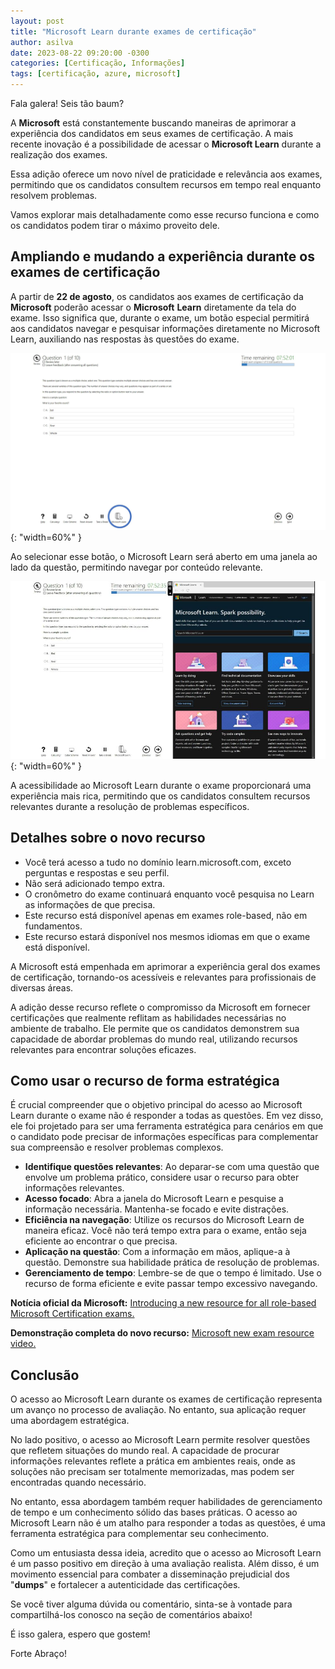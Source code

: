 ```yaml
---
layout: post
title: "Microsoft Learn durante exames de certificação"
author: asilva
date: 2023-08-22 09:20:00 -0300
categories: [Certificação, Informações]
tags: [certificação, azure, microsoft]
---
```


Fala galera! Seis tão baum?

A **Microsoft** está constantemente buscando maneiras de aprimorar a experiência dos candidatos em seus exames de certificação. A mais recente inovação é a possibilidade de acessar o **Microsoft Learn** durante a realização dos exames. 

Essa adição oferece um novo nível de praticidade e relevância aos exames, permitindo que os candidatos consultem recursos em tempo real enquanto resolvem problemas.

 Vamos explorar mais detalhadamente como esse recurso funciona e como os candidatos podem tirar o máximo proveito dele.

## **Ampliando e mudando a experiência durante os exames de certificação**

A partir de **22 de agosto**, os candidatos aos exames de certificação da **Microsoft** poderão acessar o **Microsoft** **Learn** diretamente da tela do exame. Isso significa que, durante o exame, um botão especial permitirá aos candidatos navegar e pesquisar informações diretamente no Microsoft Learn, auxiliando nas respostas às questões do exame.

![](/assets/img/76/certlearn01.jpeg){: "width=60%" } 

Ao selecionar esse botão, o Microsoft Learn será aberto em uma janela ao lado da questão, permitindo navegar por conteúdo relevante.

![](/assets/img/76/certlearn02.jpg){: "width=60%" } 

A acessibilidade ao Microsoft Learn durante o exame proporcionará uma experiência mais rica, permitindo que os candidatos consultem recursos relevantes durante a resolução de problemas específicos.

## **Detalhes sobre o novo recurso**

- Você terá acesso a tudo no domínio learn.microsoft.com, exceto perguntas e respostas e seu perfil.
- Não será adicionado tempo extra.
- O cronômetro do exame continuará enquanto você pesquisa no Learn as informações de que precisa.
- Este recurso está disponível apenas em exames role-based, não em fundamentos.
- Este recurso estará disponível nos mesmos idiomas em que o exame está disponível.

A Microsoft está empenhada em aprimorar a experiência geral dos exames de certificação, tornando-os acessíveis e relevantes para profissionais de diversas áreas.

A adição desse recurso reflete o compromisso da Microsoft em fornecer certificações que realmente reflitam as habilidades necessárias no ambiente de trabalho. Ele permite que os candidatos demonstrem sua capacidade de abordar problemas do mundo real, utilizando recursos relevantes para encontrar soluções eficazes.

## **Como usar o recurso de forma estratégica**

É crucial compreender que o objetivo principal do acesso ao Microsoft Learn durante o exame não é responder a todas as questões. Em vez disso, ele foi projetado para ser uma ferramenta estratégica para cenários em que o candidato pode precisar de informações específicas para complementar sua compreensão e resolver problemas complexos.

- **Identifique questões relevantes**: Ao deparar-se com uma questão que envolve um problema prático, considere usar o recurso para obter informações relevantes.
- **Acesso focado**: Abra a janela do Microsoft Learn e pesquise a informação necessária. Mantenha-se focado e evite distrações.
- **Eficiência na navegação**: Utilize os recursos do Microsoft Learn de maneira eficaz. Você não terá tempo extra para o exame, então seja eficiente ao encontrar o que precisa.
- **Aplicação na questão**: Com a informação em mãos, aplique-a à questão. Demonstre sua habilidade prática de resolução de problemas.
- **Gerenciamento de tempo**: Lembre-se de que o tempo é limitado. Use o recurso de forma eficiente e evite passar tempo excessivo navegando.

**Notícia oficial da Microsoft:** <a href="https://techcommunity.microsoft.com/t5/microsoft-learn-blog/introducing-a-new-resource-for-all-role-based-microsoft/ba-p/3500870?WT.mc_id=general_LinkedIn-wwl" target="_blank"> Introducing a new resource for all role-based Microsoft Certification exams.</a> 

**Demonstração completa do novo recurso:** <a href="https://www.microsoft.com/videoplayer/embed/RW1a0L5" target="_blank"> Microsoft new exam resource video.</a> 

## **Conclusão**

O acesso ao Microsoft Learn durante os exames de certificação representa um avanço no processo de avaliação. No entanto, sua aplicação requer uma abordagem estratégica.

No lado positivo, o acesso ao Microsoft Learn permite resolver questões que refletem situações do mundo real. A capacidade de procurar informações relevantes reflete a prática em ambientes reais, onde as soluções não precisam ser totalmente memorizadas, mas podem ser encontradas quando necessário.

No entanto, essa abordagem também requer habilidades de gerenciamento de tempo e um conhecimento sólido das bases práticas. O acesso ao Microsoft Learn não é um atalho para responder a todas as questões, é uma ferramenta estratégica para complementar seu conhecimento.

Como um entusiasta dessa ideia, acredito que o acesso ao Microsoft Learn é um passo positivo em direção à uma avaliação realista. Além disso, é um movimento essencial para combater a disseminação prejudicial dos "**dumps**" e fortalecer a autenticidade das certificações.

Se você tiver alguma dúvida ou comentário, sinta-se à vontade para compartilhá-los conosco na seção de comentários abaixo!

É isso galera, espero que gostem!

Forte Abraço!
